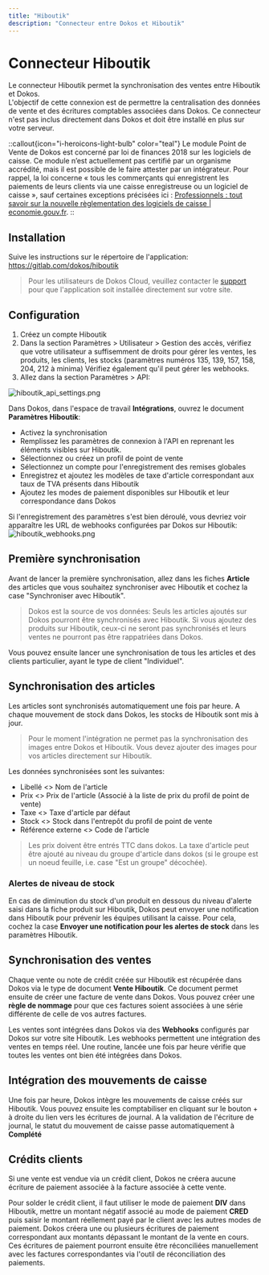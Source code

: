 ```yaml
---
title: "Hiboutik"
description: "Connecteur entre Dokos et Hiboutik"
---
```


# Connecteur Hiboutik

Le connecteur Hiboutik permet la synchronisation des ventes entre Hiboutik et Dokos.  
L'objectif de cette connexion est de permettre la centralisation des données de vente et des écritures comptables associées dans Dokos.
Ce connecteur n'est pas inclus directement dans Dokos et doit être installé en plus sur votre serveur.


::callout{icon="i-heroicons-light-bulb" color="teal"}
Le module Point de Vente de Dokos est concerné par loi de finances 2018 sur les logiciels de caisse. Ce module n’est actuellement pas certifié par un organisme accrédité, mais il est possible de le faire attester par un intégrateur. Pour rappel, la loi concerne « tous les commerçants qui enregistrent les paiements de leurs clients via une caisse enregistreuse ou un logiciel de caisse », sauf certaines exceptions précisées ici : [Professionnels : tout savoir sur la nouvelle règlementation des logiciels de caisse | economie.gouv.fr](https://www.economie.gouv.fr/entreprises/logiciel-caisse-reglementation).
::


## Installation

Suive les instructions sur le répertoire de l'application: https://gitlab.com/dokos/hiboutik

> Pour les utilisateurs de Dokos Cloud, veuillez contacter le [support](mailto:help@dokos.cloud) pour que l'application soit installée directement sur votre site.

## Configuration

1. Créez un compte Hiboutik
2. Dans la section Paramètres > Utilisateur > Gestion des accès, vérifiez que votre utilisateur a suffisemment de droits pour gérer les ventes, les produits, les clients, les stocks (paramètres numéros 135, 139, 157, 158, 204, 212 à minima)
Vérifiez également qu'il peut gérer les webhooks.
3. Allez dans la section Paramètres > API:

![hiboutik_api_settings.png](/content/integrations/hiboutik/hiboutik_api_settings.png)

Dans Dokos, dans l'espace de travail **Intégrations**, ouvrez le document **Paramètres Hiboutik**:  
- Activez la synchronisation
- Remplissez les paramètres de connexion à l'API en reprenant les éléments visibles sur Hiboutik.
- Sélectionnez ou créez un profil de point de vente
- Sélectionnez un compte pour l'enregistrement des remises globales
- Enregistrez et ajoutez les modèles de taxe d'article correspondant aux taux de TVA présents dans Hiboutik
- Ajoutez les modes de paiement disponibles sur Hiboutik et leur correspondance dans Dokos

Si l'enregistrement des paramètres s'est bien déroulé, vous devriez voir apparaître les URL de webhooks configurées par Dokos sur Hiboutik:
![hiboutik_webhooks.png](/content/integrations/hiboutik/hiboutik_webhooks.png)

## Première synchronisation

Avant de lancer la première synchronisation, allez dans les fiches __Article__ des articles que vous souhaitez synchroniser avec Hiboutik et cochez la case "Synchroniser avec Hiboutik".

> Dokos est la source de vos données: Seuls les articles ajoutés sur Dokos pourront être synchronisés avec Hiboutik.
Si vous ajoutez des produits sur Hiboutik, ceux-ci ne seront pas synchronisés et leurs ventes ne pourront pas être rappatriées dans Dokos.

Vous pouvez ensuite lancer une synchronisation de tous les articles et des clients particulier, ayant le type de client "Individuel".

## Synchronisation des articles

Les articles sont synchronisés automatiquement une fois par heure.
A chaque mouvement de stock dans Dokos, les stocks de Hiboutik sont mis à jour.

> Pour le moment l'intégration ne permet pas la synchronisation des images entre Dokos et Hiboutik.
> Vous devez ajouter des images pour vos articles directement sur Hiboutik.

Les données synchronisées sont les suivantes:

- Libellé <> Nom de l'article
- Prix <> Prix de l'article (Associé à la liste de prix du profil de point de vente)
- Taxe <> Taxe d'article par défaut
- Stock <> Stock dans l'entrepôt du profil de point de vente
- Référence externe <> Code de l'article

> Les prix doivent être entrés TTC dans dokos.
La taxe d'article peut être ajouté au niveau du groupe d'article dans dokos (si le groupe est un noeud feuille, i.e. case "Est un groupe" décochée).

### Alertes de niveau de stock

En cas de diminution du stock d'un produit en dessous du niveau d'alerte saisi dans la fiche produit sur Hiboutik, Dokos peut envoyer une notification dans Hiboutik pour prévenir les équipes utilisant la caisse.
Pour cela, cochez la case **Envoyer une notification pour les alertes de stock** dans les paramètres Hiboutik.


## Synchronisation des ventes

Chaque vente ou note de crédit créée sur Hiboutik est récupérée dans Dokos via le type de document __Vente Hiboutik__.
Ce document permet ensuite de créer une facture de vente dans Dokos.
Vous pouvez créer une **règle de nommage** pour que ces factures soient associées à une série différente de celle de vos autres factures.


Les ventes sont intégrées dans Dokos via des __Webhooks__ configurés par Dokos sur votre site Hiboutik.
Les webhooks permettent une intégration des ventes en temps réel.
Une routine, lancée une fois par heure vérifie que toutes les ventes ont bien été intégrées dans Dokos.

## Intégration des mouvements de caisse

Une fois par heure, Dokos intègre les mouvements de caisse créés sur Hiboutik.
Vous pouvez ensuite les comptabiliser en cliquant sur le bouton + à droite du lien vers les écritures de journal.
A la validation de l'écriture de journal, le statut du mouvement de caisse passe automatiquement à __Complété__


## Crédits clients

Si une vente est vendue via un crédit client, Dokos ne créera aucune écriture de paiement associée à la facture associée à cette vente.

Pour solder le crédit client, il faut utiliser le mode de paiement **DIV** dans Hiboutik, mettre un montant négatif associé au mode de paiement **CRED** puis saisir le montant réellement payé par le client avec les autres modes de paiement.
Dokos créera une ou plusieurs écritures de paiement correspondant aux montants dépassant le montant de la vente en cours.
Ces écritures de paiement pourront ensuite être réconciliées manuellement avec les factures correspondantes via l'outil de réconciliation des paiements.


